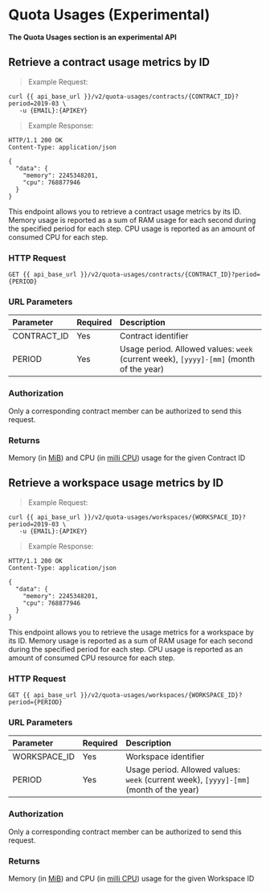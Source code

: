 # Quota Usages (Experimental)

 <aside class="warning">
 <b>The Quota Usages section is an experimental API</b>
 </aside>

## Retrieve a contract usage metrics by ID

> Example Request:

```shell
curl {{ api_base_url }}/v2/quota-usages/contracts/{CONTRACT_ID}?period=2019-03 \
   -u {EMAIL}:{APIKEY}
```

> Example Response:

```http
HTTP/1.1 200 OK
Content-Type: application/json

{
  "data": {
    "memory": 2245348201,
    "cpu": 768877946
  }
}
```

This endpoint allows you to retrieve a contract usage metrics by its ID. Memory usage is reported as a sum of RAM usage for each second during the specified period for each step. CPU usage is reported as an amount of consumed CPU for each step.

### HTTP Request

`GET {{ api_base_url }}/v2/quota-usages/contracts/{CONTRACT_ID}?period={PERIOD}`

### URL Parameters

| Parameter   | Required | Description                                                                            |
| :---------- | :------- | :------------------------------------------------------------------------------------- |
| CONTRACT_ID | Yes      | Contract identifier                                                                    |
| PERIOD      | Yes      | Usage period. Allowed values: `week` (current week), `[yyyy]-[mm]` (month of the year) |

### Authorization

Only a corresponding contract member can be authorized to send this request.

### Returns

Memory (in [MiB](https://en.wikipedia.org/wiki/Mebibyte)) and CPU (in [milli CPU](https://kubernetes.io/docs/concepts/configuration/manage-compute-resources-container/#meaning-of-cpu)) usage for the given Contract ID

## Retrieve a workspace usage metrics by ID

> Example Request:

```shell
curl {{ api_base_url }}/v2/quota-usages/workspaces/{WORKSPACE_ID}?period=2019-03 \
   -u {EMAIL}:{APIKEY}
```

> Example Response:

```http
HTTP/1.1 200 OK
Content-Type: application/json

{
  "data": {
    "memory": 2245348201,
    "cpu": 768877946
  }
}
```

This endpoint allows you to retrieve the usage metrics for a workspace by its ID. Memory usage is reported as a sum of RAM usage for each second during the specified period for each step. CPU usage is reported as an amount of consumed CPU resource for each step.

### HTTP Request

`GET {{ api_base_url }}/v2/quota-usages/workspaces/{WORKSPACE_ID}?period={PERIOD}`

### URL Parameters

| Parameter    | Required | Description                                                                            |
| :----------- | :------- | :------------------------------------------------------------------------------------- |
| WORKSPACE_ID | Yes      | Workspace identifier                                                                   |
| PERIOD       | Yes      | Usage period. Allowed values: `week` (current week), `[yyyy]-[mm]` (month of the year) |

### Authorization

Only a corresponding contract member can be authorized to send this request.

### Returns

Memory (in [MiB](https://en.wikipedia.org/wiki/Mebibyte)) and CPU (in [milli CPU](https://kubernetes.io/docs/concepts/configuration/manage-compute-resources-container/#meaning-of-cpu)) usage for the given Workspace ID
